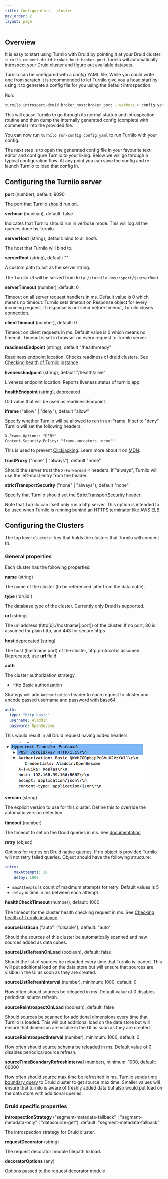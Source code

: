 ```yaml
---
title: Configuration - cluster
nav_order: 2
layout: page
---
```


## Overview

It is easy to start using Turnilo with Druid by pointing it at your Druid cluster: `turnilo connect-druid broker_host:broker_port`
Turnilo will automatically introspect your Druid cluster and figure out available datasets.

Turnilo can be configured with a *config* YAML file. While you could write one from scratch it is recommended to let
Turnilo give you a head start by using it to generate a config file for you using the default introspection.

Run:

```bash
turnilo introspect-druid broker_host:broker_port --verbose > config.yaml
```

This will cause Turnilo to go through its normal startup and introspection routine and then dump the internally generated
config (complete with comments) into the provided file.

You can now run `turnilo run-config config.yaml` to run Turnilo with your config.

The next step is to open the generated config file in your favourite text editor and configure Turnilo to your liking.
Below we will go through a typical configuration flow. At any point you can save the config and re-launch Turnilo to load
that config in.


## Configuring the Turnilo server

**port** (number), default: 9090

The port that Turnilo should run on.

**verbose** (boolean), default: false

Indicates that Turnilo should run in verbose mode. This will log all the queries done by Turnilo.

**serverHost** (string), default: bind to all hosts

The host that Turnilo will bind to.

**serverRoot** (string), default: ""

A custom path to act as the server string.

The Turnilo UI will be served from `http://turnilo-host:$port/$serverRoot`

**serverTimeout** (number), default: 0

Timeout on all server request handlers in ms. Default value is 0 which means no timeout. 
Turnilo sets timeout on Response object for every incoming request. If response is not send before timeout, Turnilo closes connection.

**clientTimeout** (number), default: 0

Timeout on client requests in ms. Default value is 0 which means no timeout. 
Timeout is set in browser on every request to Turnilo server.

**readinessEndpoint** (string), default "/health/ready"

Readiness endpoint location. Checks readiness of druid clusters. See [Checking health of Turnilo instance](health-checking.md)

**livenessEndpoint** (string), default "/health/alive"

Liveness endpoint location. Reports liveness status of turnilo app.

**healthEndpoint** (string), deprecated

Old value that will be used as readinessEndpoint.

**iframe** ("allow" \| "deny"), default "allow"

Specify whether Turnilo will be allowed to run in an iFrame.
If set to "deny" Turnilo will set the following headers:

```
X-Frame-Options: "DENY"
Content-Security-Policy: "frame-ancestors 'none'"
```

This is used to prevent [Clickjacking](http://en.wikipedia.org/wiki/clickjacking).
Learn more about it on [MDN](https://developer.mozilla.org/en-US/docs/Web/HTTP/Headers/X-Frame-Options).

**trustProxy** ("none" \| "always"), default "none"

Should the server trust the `X-Forwarded-*` headers.  If "always", Turnilo will use the left-most entry from the header.

**strictTransportSecurity** ("none" \| "always"), default "none"

Specify that Turnilo should set the [StrictTransportSecurity](https://developer.mozilla.org/en-US/docs/Web/Security/HTTP_strict_transport_security) header.

Note that Turnilo can itself only run a http server.
This option is intended to be used when Turnilo is running behind an HTTPS terminator like AWS ELB.


## Configuring the Clusters

The top level `clusters:` key that holds the clusters that Turnilo will connect to.


### General properties

Each cluster has the following properties:

**name** (string)

The name of the cluster (to be referenced later from the data cube).

**type** ('druid')

The database type of the cluster. Currently only Druid is supported.

**url** (string)

The url address (http[s]://hostname[:port]) of the cluster. If no port, 80 is assumed for plain http, and 443 for secure https.

**host** deprecated (string)

The host (hostname:port) of the cluster, http protocol is assumed. Deprecated, use **url** field

**auth**

The cluster authorization strategy.

* Http Basic authorization

Strategy will add `Authorization` header to each request to cluster and encode passed username and password with base64.

```yaml
auth:
  type: "http-basic"
  username: Aladdin
  password: OpenSesame
```

This would result in all Druid request having added headers

![](assets/images/basic-auth-headers.png)

**version** (string)

The explicit version to use for this cluster.
Define this to override the automatic version detection.

**timeout** (number)

The timeout to set on the Druid queries in ms. See [documentation](https://druid.apache.org/docs/latest/querying/query-context.html)

**retry** (object)

Options for retries on Druid native queries. If no object is provided Turnilo will not retry failed queries.
Object should have the following structure:

```yaml
retry:
    maxAttempts: 10
    delay: 1000
``` 

* `maxAttempts` is count of maximum attempts for retry. Default values is 5
* `delay` is time in ms between each attempt.

**healthCheckTimeout** (number), default: 1000

The timeout for the cluster health checking request in ms. See [Checking health of Turnilo instance](health-checking.md)

**sourceListScan** ("auto" \| "disable"), default: "auto"

Should the sources of this cluster be automatically scanned and new sources added as data cubes.

**sourceListRefreshOnLoad** (boolean), default: false

Should the list of sources be reloaded every time that Turnilo is loaded.
This will put additional load on the data store but will ensure that sources are visible in the UI as soon as they are created.

**sourceListRefreshInterval** (number), minimum: 1000, default: 0

How often should sources be reloaded in ms. Default value of 0 disables periodical source refresh.

**sourceReintrospectOnLoad** (boolean), default: false

Should sources be scanned for additional dimensions every time that Turnilo is loaded.
This will put additional load on the data store but will ensure that dimension are visible in the UI as soon as they are created.

**sourceReintrospectInterval** (number), minimum: 1000, default: 0

How often should source schema be reloaded in ms. Default value of 0 disables periodical source refresh.

**sourceTimeBoundaryRefreshInterval** (number), minimum: 1000, default: 60000

How often should source max time be refreshed in ms. Turnilo sends [time boundary query](https://druid.apache.org/docs/latest/querying/timeboundaryquery.html) to Druid cluster to get source max time.
Smaller values will ensure that turnilo is aware of freshly added data but also would put load on the data store with additional queries.


### Druid specific properties

**introspectionStrategy** ("segment-metadata-fallback" \| "segment-metadata-only" \| "datasource-get"), default: "segment-metadata-fallback"

The introspection strategy for Druid cluster.

**requestDecorator** (string)

The request decorator module filepath to load.

**decoratorOptions** (any)

Options passed to the request decorator module
